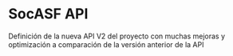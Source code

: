 # SocASF API
Definición de la nueva API V2 del proyecto con muchas mejoras y optimización a comparación de la versión anterior de la API